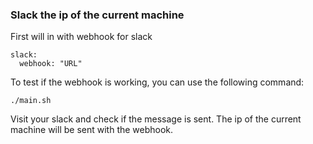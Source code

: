 ### Slack the ip of the current machine

First will in with webhook for slack

```
slack:
  webhook: "URL"
```

To test if the webhook is working, you can use the following command:

```
./main.sh 
```

Visit your slack and check if the message is sent.
The ip of the current machine will be sent with the webhook.
